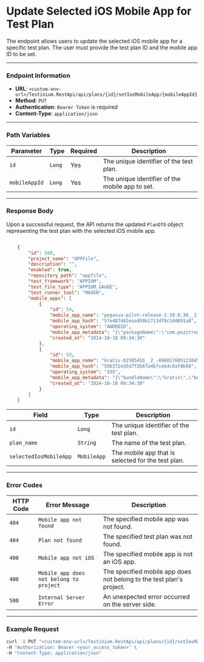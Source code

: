 # Update Selected iOS Mobile App for Test Plan

The endpoint allows users to update the selected iOS mobile app for a specific test plan. The user must provide the test plan ID and the mobile app ID to be set.

***

### Endpoint Information

* **URL**: `<custom-env-url>/Testinium.RestApi/api/plans/{id}/setIosMobileApp/{mobileAppId}`
* **Method**: `PUT`
* **Authentication**: `Bearer Token` is required
* **Content-Type**: `application/json`

***

### Path Variables

| Parameter     | Type   | Required | Description                                     |
| ------------- | ------ | -------- | ----------------------------------------------- |
| `id`          | `Long` | Yes      | The unique identifier of the test plan.         |
| `mobileAppId` | `Long` | Yes      | The unique identifier of the mobile app to set. |

***

### Response Body

Upon a successful request, the API returns the updated `PlanDTO` object representing the test plan with the selected iOS mobile app.

```json

    {
        "id": 580,
        "project_name": "APPFile",
        "description": "",
        "enabled": true,
        "repository_path": "appfile",
        "test_framework": "APPIUM",
        "test_file_type": "APPIUM_GAUGE",
        "test_runner_tool": "MAVEN",
        "mobile_apps": [
            {
                "id": 54,
                "mobile_app_name": "pegasus-pilot-release-2.39.0.38__2_-ee15733f-2799725523214323595.apk",
                "mobile_app_hash": "57e487d42eaa459b1713df8c1dd691a8",
                "operating_system": "ANDROID",
                "mobile_app_metadata": "{\"packageName\":\"com.pozitron.pegasus.pilotRelease\",\"label\":\"PGS Pilot\",\"icon\":\"res/u3.png\",\"versionName\":\"2.39.0.38\",\"versionCode\":119,\"minSdkVersion\":\"23\",\"targetSdkVersion\":\"33\"}",
                "created_at": "2024-10-18 09:34:30"
            },
            {
                "id": 53,
                "mobile_app_name": "Gratis-b250541b__2_-8988176051238453961.ipa",
                "mobile_app_hash": "556372e35d7f2b6fa4b7ceb4c0af8b58",
                "operating_system": "IOS",
                "mobile_app_metadata": "{\"bundleName\":\"Gratis\",\"bundleDisplayName\":\"Gratis\",\"bundleVersion\":\"3.2.12\",\"bundleMinOsVersion\":\"12.0\",\"bundleDevelopmentRegion\":\"tr\",\"bundleExecutable\":\"Gratis\",\"bundleIconFiles\":\"\",\"bundleInfoDictVersion\":\"6.0\",\"bundlePackageType\":\"APPL\",\"bundleMainStoryBoardFile\":\"Main\"}",
                "created_at": "2024-10-18 09:34:30"
            }
        ]
    }
```

| Field                  | Type        | Description                                        |
| ---------------------- | ----------- | -------------------------------------------------- |
| `id`                   | `Long`      | The unique identifier of the test plan.            |
| `plan_name`            | `String`    | The name of the test plan.                         |
| `selectedIosMobileApp` | `MobileApp` | The mobile app that is selected for the test plan. |

***

### Error Codes

| HTTP Code | Error Message                           | Description                                                          |
| --------- | --------------------------------------- | -------------------------------------------------------------------- |
| `404`     | `Mobile app not found`                  | The specified mobile app was not found.                              |
| `404`     | `Plan not found`                        | The specified test plan was not found.                               |
| `400`     | `Mobile app not iOS`                    | The specified mobile app is not an iOS app.                          |
| `400`     | `Mobile app does not belong to project` | The specified mobile app does not belong to the test plan's project. |
| `500`     | `Internal Server Error`                 | An unexpected error occurred on the server side.                     |

***

### Example Request

```bash
curl -X PUT "<custom-env-url>/Testinium.RestApi/api/plans/{id}/setIosMobileApp/{mobileAppId}" \
-H "Authorization: Bearer <your_access_token>" \
-H "Content-Type: application/json"
```
